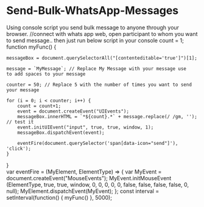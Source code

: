 # Send-Bulk-WhatsApp-Messages
Using console script you send bulk message to anyone through your browser.
//connect with whats app web, open participant to whom you want to send message.. then just run below script in your console
 count = 1;
 function myFunc()
{
  
    messageBox = document.querySelectorAll("[contenteditable='true']")[1];
  
    message = `MyMessage`; // Replace My Message with your message use   to add spaces to your message
  
    counter = 50; // Replace 5 with the number of times you want to send your message
  
    for (i = 0; i < counter; i++) {
		count = count+1;
        event = document.createEvent("UIEvents");
        messageBox.innerHTML = `*${count}.*` + message.replace(/ /gm, ''); // test it
        event.initUIEvent("input", true, true, window, 1);
        messageBox.dispatchEvent(event);
  
        eventFire(document.querySelector('span[data-icon="send"]'), 'click');
    }
}  
var eventFire = (MyElement, ElementType) => {
    var MyEvent = document.createEvent("MouseEvents");
    MyEvent.initMouseEvent
     (ElementType, true, true, window, 0, 0, 0, 0, 0, false, false, false, false, 0, null);
    MyElement.dispatchEvent(MyEvent);
};
const interval = setInterval(function() {
   myFunc()
 }, 5000);

